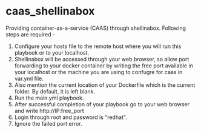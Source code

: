 # caas_shellinabox
Providing container-as-a-service (CAAS) through shellinabox.
Following steps are required -
1) Configure your hosts file to the remote host where you will run this playbook or to your localhost.
2) Shellinabox will be accessed through your web browser, so allow port forwarding to your docker container by writing the free port available in your localhost or the machine you are using to confugre for caas in var.yml file.
3) Also mention the current location of your Dockerfile which is the current folder. By default, it is left blank.
4) Run the main.yml playbook.
5) After successful completion of your playbook go to your web browser and write http://IP:free_port
6) Login through root and password is "redhat".
6) Ignore the failed port error.

